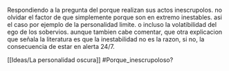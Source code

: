Respondiendo a la pregunta del porque realizan sus actos inescrupolos. no olvidar el factor de que simplemente porque son en extremo inestables. asi el caso por ejemplo de la personalidad limite. o incluso la volatibilidad del ego de los sobervios.
aunque tambien cabe comentar, que otra explicacion que señala la literatura es que la inestabilidad no es la razon, si no, la consecuencia de estar en alerta 24/7. 

[[Ideas/La personalidad oscura]]
#Porque_inescrupoloso?
